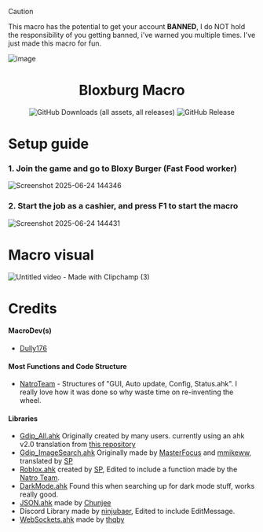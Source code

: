 <!--
██████╗ ██╗      ██████╗ ██╗  ██╗██████╗ ██╗   ██╗██████╗  ██████╗     ███╗   ███╗ █████╗  ██████╗██████╗  ██████╗ 
██╔══██╗██║     ██╔═══██╗╚██╗██╔╝██╔══██╗██║   ██║██╔══██╗██╔════╝     ████╗ ████║██╔══██╗██╔════╝██╔══██╗██╔═══██╗
██████╔╝██║     ██║   ██║ ╚███╔╝ ██████╔╝██║   ██║██████╔╝██║  ███╗    ██╔████╔██║███████║██║     ██████╔╝██║   ██║
██╔══██╗██║     ██║   ██║ ██╔██╗ ██╔══██╗██║   ██║██╔══██╗██║   ██║    ██║╚██╔╝██║██╔══██║██║     ██╔══██╗██║   ██║
██████╔╝███████╗╚██████╔╝██╔╝ ██╗██████╔╝╚██████╔╝██║  ██║╚██████╔╝    ██║ ╚═╝ ██║██║  ██║╚██████╗██║  ██║╚██████╔╝
╚═════╝ ╚══════╝ ╚═════╝ ╚═╝  ╚═╝╚═════╝  ╚═════╝ ╚═╝  ╚═╝ ╚═════╝     ╚═╝     ╚═╝╚═╝  ╚═╝ ╚═════╝╚═╝  ╚═╝ ╚═════╝ 

Thank you for trying out my macro, currently a solo dev, so it really does matter a lot to me.
If you're interested in contributing, create a pull request and i'll review it.

You should leave a star in the repo to show your love 💖.

To use the script, open `RunScript.bat` and it'll be open.

YOU CAN IGNORE EVERYTHING ELSE UNDER THIS, Used for github.
-->
<!-- warning related to macro use in Bloxburg -->
> [!CAUTION]
> This macro has the potential to get your account **BANNED**, I do NOT hold the responsibility of you getting banned, i've warned you multiple times. I've just made this macro for fun.

![image](https://github.com/user-attachments/assets/8e070212-c7e3-4fd2-8c46-6a6e99b7898e)

<!-- Info about the macro -->
<div align="center">

# Bloxburg Macro
![GitHub Downloads (all assets, all releases)](https://img.shields.io/github/downloads/DullSmallmega176/BloxburgMacro/total?labelColor=%23000000&color=%2374cffc)
![GitHub Release](https://img.shields.io/github/v/release/DullSmallmega176/BloxburgMacro?labelColor=%23000000)

<div align="left">

<!-- Setup tutorial -->

# Setup guide
### 1. Join the game and go to Bloxy Burger (Fast Food worker)
![Screenshot 2025-06-24 144346](https://github.com/user-attachments/assets/01eb082f-facf-49d8-89af-7bb0afcdf464)
### 2. Start the job as a cashier, and press F1 to start the macro
![Screenshot 2025-06-24 144431](https://github.com/user-attachments/assets/02682fe2-050e-462d-9e44-3042ba083e5c)

# Macro visual
![Untitled video - Made with Clipchamp (3)](https://github.com/user-attachments/assets/2c049964-7baa-47ca-b390-03fc1509e6bc)

<!-- Credits -->
# Credits
#### MacroDev(s)
 - [Dully176](https://discord.com/users/522940239904243712)

#### Most Functions and Code Structure
 - [NatroTeam](https://github.com/NatroTeam) - Structures of "GUI, Auto update, Config, Status.ahk". I really love how it was done so why waste time on re-inventing the wheel.

#### Libraries
 - [Gdip_All.ahk](https://github.com/marius-sucan/AHK-GDIp-Library-Compilation/blob/master/ahk-v1-1/Gdip_All.ahk) Originally created by many users. currently using an ahk v2.0 translation from [this repository](https://github.com/buliasz/AHKv2-Gdip)
 - [Gdip_ImageSearch.ahk](https://github.com/MasterFocus/AutoHotkey/blob/master/Functions/Gdip_ImageSearch/Gdip_ImageSearch.ahk) Originally made by [MasterFocus](https://github.com/MasterFocus) and [mmikeww](https://github.com/mmikeww), translated by [SP](https://github.com/zspz/Gdip_ImageSearch) 
 - [Roblox.ahk](https://github.com/NatroTeam/NatroMacro/blob/main/lib/Roblox.ahk) created by [SP](https://github.com/zspz), Edited to include a function made by the [Natro Team](https://github.com/NatroTeam).
 - [DarkMode.ahk](https://www.autohotkey.com/boards/viewtopic.php?t=115952) Found this when searching up for dark mode stuff, works really good.
 - [JSON.ahk](https://github.com/Chunjee/json.ahk) made by [Chunjee](https://github.com/Chunjee)
 - Discord Library made by [ninjubaer](https://github.com/ninjubaer), Edited to include EditMessage.
 - [WebSockets.ahk](https://github.com/thqby/ahk2_lib) made by [thqby](https://github.com/thqby)